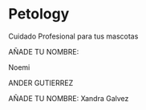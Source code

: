 # Petology
Cuidado Profesional para tus mascotas

AÑADE TU NOMBRE:

Noemi

ANDER GUTIERREZ

AÑADE TU NOMBRE: Xandra Galvez


